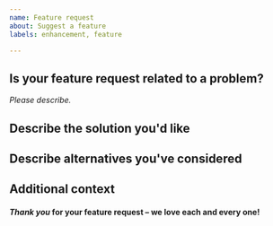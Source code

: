 ```yaml
---
name: Feature request
about: Suggest a feature
labels: enhancement, feature

---
```


## Is your feature request related to a problem?

*Please describe.*

## Describe the solution you'd like



## Describe alternatives you've considered



## Additional context



#### *Thank you* for your feature request – we love each and every one!

